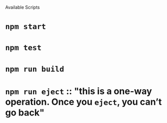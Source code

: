 Available Scripts
# `npm start`
# `npm test`
# `npm run build`
# `npm run eject`                ::             "this is a one-way operation. Once you `eject`, you can’t go back"
